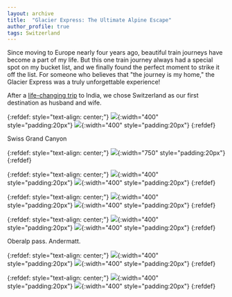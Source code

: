 ```yaml
---
layout: archive
title:  "Glacier Express: The Ultimate Alpine Escape"
author_profile: true
tags: Switzerland
---
```


Since moving to Europe nearly four years ago, beautiful train journeys have become a part of my life. But this one train journey always had a special spot on my bucket list, and we finally found the perfect moment to strike it off the list. For someone who believes that "the journey is my home," the Glacier Express was a truly unforgettable experience!

After a [life-changing trip](https://mugdhak30.github.io/court-wedding-Maharashtra-India/) to India, we chose Switzerland as our first destination as husband and wife.

{:refdef: style="text-align: center;"}
![](/images/Glacier1.jpg){:width="400" style="padding:20px"}
![](/images/Glacier2.jpg){:width="400" style="padding:20px"}
{:refdef}

Swiss Grand Canyon

{:refdef: style="text-align: center;"}
![](/images/Glacier3.jpg){:width="750" style="padding:20px"}
{:refdef}

{:refdef: style="text-align: center;"}
![](/images/Glacier4.jpg){:width="400" style="padding:20px"}
![](/images/Glacier5.jpg){:width="400" style="padding:20px"}
{:refdef}


{:refdef: style="text-align: center;"}
![](/images/Glacier6.jpg){:width="400" style="padding:20px"}
![](/images/Glacier7.jpg){:width="400" style="padding:20px"}
{:refdef}


{:refdef: style="text-align: center;"}
![](/images/Glacier8.jpg){:width="400" style="padding:20px"}
![](/images/Glacier9.jpg){:width="400" style="padding:20px"}
{:refdef}

Oberalp pass. Andermatt. 

{:refdef: style="text-align: center;"}
![](/images/Glacier10.jpg){:width="400" style="padding:20px"}
![](/images/Glacier11.jpg){:width="400" style="padding:20px"}
{:refdef}


{:refdef: style="text-align: center;"}
![](/images/Glacier12.jpg){:width="400" style="padding:20px"}
![](/images/Glacier13.jpg){:width="400" style="padding:20px"}
{:refdef}

